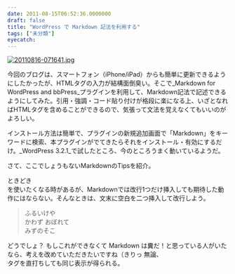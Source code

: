 ```yaml
---
date: 2011-08-15T06:52:36.0000000
draft: false
title: "WordPress で Markdown 記法を利用する"
tags: ["未分類"]
eyecatch: 
---
```

<p><a href="http://blog.daruyanagi.net/wp-content/uploads/2011/08/20110816-071641.jpg"><img src="http://blog.daruyanagi.net/wp-content/uploads/2011/08/20110816-071641.jpg" alt="20110816-071641.jpg" class="alignnone size-full" /></a></p><p>今回のブログは、スマートフォン（iPhone/iPad）からも簡単に更新できるようにしたかったが、HTMLタグの入力が結構面倒臭い。そこで_Markdown for WordPress and bbPress_プラグインを利用して、Markdown記法で記述できるようにしてみた。引用・強調・コード貼り付けが格段に楽になる上、いざとなればHTMLタグを含めることができるので、気張って文法を覚えなくてもいいのがよろしい。</p><p>インストール方法は簡単で、プラグインの新規追加画面で「Markdown」をキーワードに検索、本プラグインがでてきたらそれをインストール・有効にするだけ。_WordPress 3.2.1_で試したところ、今のところうまく動いているようだ。</p><p>さて、ここでしょうもないMarkdownのTipsを紹介。</p><p>ときどき <code><br /></code> を使いたくなる時があるが、Markdownでは改行1つだけ挿入しても期待した動作にはならない。そんなときは、文末に空白を二つ挿入して改行しよう。</p>

<blockquote>
<p>ふるいけや  <br />
かわず おぼれて  <br />
みずのそこ</p>

</blockquote>
<p>どうでしょ？ もしこれができなくて Markdown は糞だ！と思っている人がいたなら、考えを改めていただきたいですね（きりっ 無論、 <code><br /></code> タグを直打ちしても同じ表示が得られる。</p>
